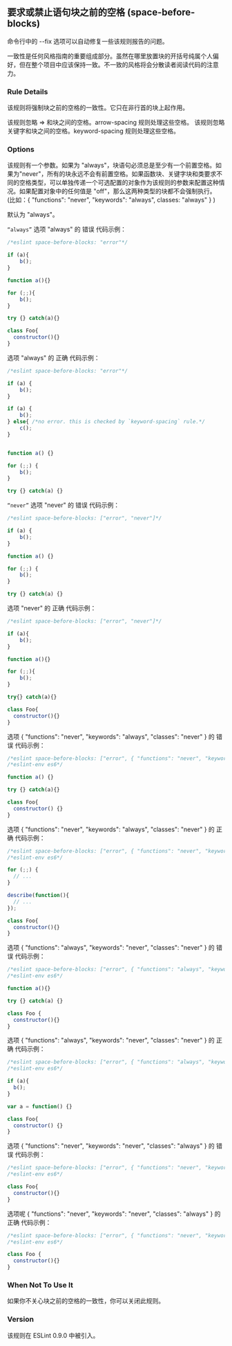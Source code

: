 ## 要求或禁止语句块之前的空格 (space-before-blocks)

命令行中的 --fix 选项可以自动修复一些该规则报告的问题。

一致性是任何风格指南的重要组成部分。虽然在哪里放置块的开括号纯属个人偏好，但在整个项目中应该保持一致。不一致的风格将会分散读者阅读代码的注意力。

### Rule Details
该规则将强制块之前的空格的一致性。它只在非行首的块上起作用。

该规则忽略 => 和块之间的空格。arrow-spacing 规则处理这些空格。
该规则忽略关键字和块之间的空格。keyword-spacing 规则处理这些空格。

### Options
该规则有一个参数。如果为 "always"，块语句必须总是至少有一个前置空格。如果为"never"，所有的块永远不会有前置空格。如果函数块、关键字块和类要求不同的空格类型，可以单独传递一个可选配置的对象作为该规则的参数来配置这种情况。如果配置对象中的任何值是 "off"，那么这两种类型的块都不会强制执行。 (比如：{ "functions": "never", "keywords": "always", classes: "always" } )

默认为 "always"。

```“always”```
选项 "always" 的 错误 代码示例：
```js
/*eslint space-before-blocks: "error"*/

if (a){
    b();
}

function a(){}

for (;;){
    b();
}

try {} catch(a){}

class Foo{
  constructor(){}
}
```

选项 "always" 的 正确 代码示例：
```js
/*eslint space-before-blocks: "error"*/

if (a) {
    b();
}

if (a) {
    b();
} else{ /*no error. this is checked by `keyword-spacing` rule.*/
    c();
}


function a() {}

for (;;) {
    b();
}

try {} catch(a) {}
```

```“never”```
选项 "never" 的 错误 代码示例：
```js
/*eslint space-before-blocks: ["error", "never"]*/

if (a) {
    b();
}

function a() {}

for (;;) {
    b();
}

try {} catch(a) {}
```

选项 "never" 的 正确 代码示例：
```js
/*eslint space-before-blocks: ["error", "never"]*/

if (a){
    b();
}

function a(){}

for (;;){
    b();
}

try{} catch(a){}

class Foo{
  constructor(){}
}
```

选项 { "functions": "never", "keywords": "always", "classes": "never" } 的 错误 代码示例：
```js
/*eslint space-before-blocks: ["error", { "functions": "never", "keywords": "always", "classes": "never" }]*/
/*eslint-env es6*/

function a() {}

try {} catch(a){}

class Foo{
  constructor() {}
}
```

选项 { "functions": "never", "keywords": "always", "classes": "never" } 的 正确 代码示例：
```js
/*eslint space-before-blocks: ["error", { "functions": "never", "keywords": "always", "classes": "never" }]*/
/*eslint-env es6*/

for (;;) {
  // ...
}

describe(function(){
  // ...
});

class Foo{
  constructor(){}
}
```

选项 { "functions": "always", "keywords": "never", "classes": "never" } 的 错误 代码示例：
```js
/*eslint space-before-blocks: ["error", { "functions": "always", "keywords": "never", "classes": "never" }]*/
/*eslint-env es6*/

function a(){}

try {} catch(a) {}

class Foo {
  constructor(){}
}
```

选项 { "functions": "always", "keywords": "never", "classes": "never" } 的 正确 代码示例：
```js
/*eslint space-before-blocks: ["error", { "functions": "always", "keywords": "never", "classes": "never" }]*/
/*eslint-env es6*/

if (a){
  b();
}

var a = function() {}

class Foo{
  constructor() {}
}
```

选项 { "functions": "never", "keywords": "never", "classes": "always" } 的 错误 代码示例：
```js
/*eslint space-before-blocks: ["error", { "functions": "never", "keywords": "never", "classes": "always" }]*/
/*eslint-env es6*/

class Foo{
  constructor(){}
}
```

选项呢 { "functions": "never", "keywords": "never", "classes": "always" } 的 正确 代码示例：
```js
/*eslint space-before-blocks: ["error", { "functions": "never", "keywords": "never", "classes": "always" }]*/
/*eslint-env es6*/

class Foo {
  constructor(){}
}
```

### When Not To Use It
如果你不关心块之前的空格的一致性，你可以关闭此规则。

### Version
该规则在 ESLint 0.9.0 中被引入。
